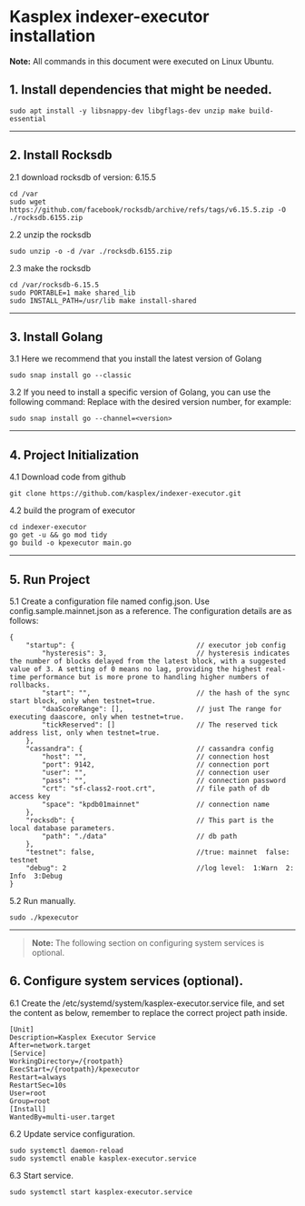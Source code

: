 # Kasplex indexer-executor installation

**Note:** All commands in this document were executed on Linux Ubuntu.

## 1. Install dependencies that might be needed.
```shell
sudo apt install -y libsnappy-dev libgflags-dev unzip make build-essential
```
***

## 2. Install Rocksdb

2.1 download rocksdb of version: 6.15.5
```shell
cd /var
sudo wget https://github.com/facebook/rocksdb/archive/refs/tags/v6.15.5.zip -O ./rocksdb.6155.zip
```

2.2 unzip the rocksdb
```shell
sudo unzip -o -d /var ./rocksdb.6155.zip
```

2.3 make the rocksdb
```shell
cd /var/rocksdb-6.15.5
sudo PORTABLE=1 make shared_lib
sudo INSTALL_PATH=/usr/lib make install-shared
```

***

## 3. Install Golang
3.1 Here we recommend that you install the latest version of Golang
```shell
sudo snap install go --classic
```

3.2 If you need to install a specific version of Golang, you can use the following command:
Replace <version> with the desired version number, for example:
```shell
sudo snap install go --channel=<version>
```

***

## 4. Project Initialization

4.1 Download code from github
```shell
git clone https://github.com/kasplex/indexer-executor.git
```

4.2 build the program of executor
```shell
cd indexer-executor
go get -u && go mod tidy
go build -o kpexecutor main.go
```

***

## 5. Run Project

5.1 Create a configuration file named config.json. Use config.sample.mainnet.json as a reference. The configuration details are as follows:
```shell
{
    "startup": {                              // executor job config
        "hysteresis": 3,                      // hysteresis indicates the number of blocks delayed from the latest block, with a suggested value of 3. A setting of 0 means no lag, providing the highest real-time performance but is more prone to handling higher numbers of rollbacks.
        "start": "",                          // the hash of the sync start block, only when testnet=true.
        "daaScoreRange": [],                  // just The range for executing daascore, only when testnet=true.
        "tickReserved": []                    // The reserved tick address list, only when testnet=true.
    },
    "cassandra": {                            // cassandra config
        "host": "",                           // connection host           
        "port": 9142,                         // connection port
        "user": "",                           // connection user
        "pass": "",                           // connection password
        "crt": "sf-class2-root.crt",          // file path of db access key 
        "space": "kpdb01mainnet"              // connection name
    },
    "rocksdb": {                              // This part is the local database parameters.
        "path": "./data"                      // db path
    },
    "testnet": false,                         //true: mainnet  false: testnet
    "debug": 2                                //log level:  1:Warn  2: Info  3:Debug 
}
```

5.2 Run manually.
```shell
sudo ./kpexecutor
```

***

> **Note:** The following section on configuring system services is optional.

## 6. Configure system services (optional).

6.1 Create the /etc/systemd/system/kasplex-executor.service file, and set the content as below, remember to replace the correct project path inside.
```shell
[Unit]
Description=Kasplex Executor Service
After=network.target
[Service]
WorkingDirectory=/{rootpath}
ExecStart=/{rootpath}/kpexecutor
Restart=always
RestartSec=10s
User=root
Group=root
[Install]
WantedBy=multi-user.target
```

6.2 Update service configuration.
```shell
sudo systemctl daemon-reload
sudo systemctl enable kasplex-executor.service
```

6.3 Start service.
```shell
sudo systemctl start kasplex-executor.service
```

